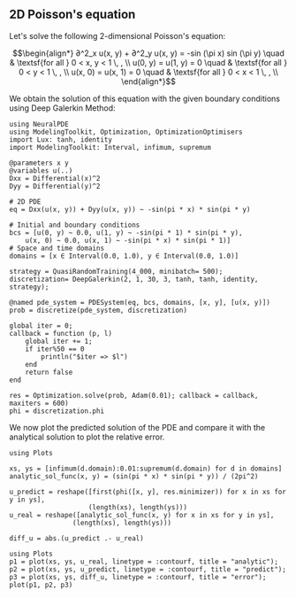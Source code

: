 ## 2D Poisson's equation

Let's solve the following 2-dimensional Poisson's equation:

```math
\begin{align*}
∂^2_x u(x, y) + ∂^2_y u(x, y) = -sin (\pi x) sin (\pi y) \quad & \textsf{for all } 0 < x, y < 1 \, , \\
u(0, y) = u(1, y) = 0 \quad & \textsf{for all } 0 < y < 1 \, , \\
u(x, 0) = u(x, 1) = 0 \quad & \textsf{for all } 0 < x < 1 \, , \\
\end{align*}
```

We obtain the solution of this equation with the given boundary conditions using Deep Galerkin Method:

```@example dgm_poisson
using NeuralPDE
using ModelingToolkit, Optimization, OptimizationOptimisers
import Lux: tanh, identity
import ModelingToolkit: Interval, infimum, supremum

@parameters x y
@variables u(..)
Dxx = Differential(x)^2
Dyy = Differential(y)^2

# 2D PDE
eq = Dxx(u(x, y)) + Dyy(u(x, y)) ~ -sin(pi * x) * sin(pi * y)

# Initial and boundary conditions
bcs = [u(0, y) ~ 0.0, u(1, y) ~ -sin(pi * 1) * sin(pi * y),
    u(x, 0) ~ 0.0, u(x, 1) ~ -sin(pi * x) * sin(pi * 1)]
# Space and time domains
domains = [x ∈ Interval(0.0, 1.0), y ∈ Interval(0.0, 1.0)]

strategy = QuasiRandomTraining(4_000, minibatch= 500);
discretization= DeepGalerkin(2, 1, 30, 3, tanh, tanh, identity, strategy);

@named pde_system = PDESystem(eq, bcs, domains, [x, y], [u(x, y)])
prob = discretize(pde_system, discretization)

global iter = 0;
callback = function (p, l)
    global iter += 1;
    if iter%50 == 0
        println("$iter => $l")
    end
    return false
end

res = Optimization.solve(prob, Adam(0.01); callback = callback, maxiters = 600)
phi = discretization.phi
```

We now plot the predicted solution of the PDE and compare it with the analytical solution to plot the relative error.

```@example dgm_poisson
using Plots

xs, ys = [infimum(d.domain):0.01:supremum(d.domain) for d in domains]
analytic_sol_func(x, y) = (sin(pi * x) * sin(pi * y)) / (2pi^2)

u_predict = reshape([first(phi([x, y], res.minimizer)) for x in xs for y in ys],
                    (length(xs), length(ys)))
u_real = reshape([analytic_sol_func(x, y) for x in xs for y in ys],
                (length(xs), length(ys)))

diff_u = abs.(u_predict .- u_real)

using Plots
p1 = plot(xs, ys, u_real, linetype = :contourf, title = "analytic");
p2 = plot(xs, ys, u_predict, linetype = :contourf, title = "predict");
p3 = plot(xs, ys, diff_u, linetype = :contourf, title = "error");
plot(p1, p2, p3)
```